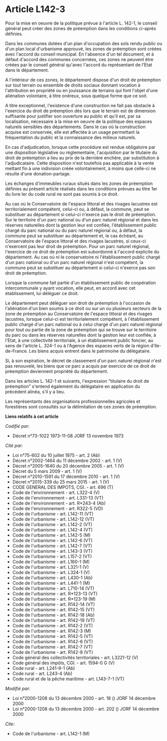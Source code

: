 # Article L142-3

Pour la mise en oeuvre de la politique prévue à l'article L. 142-1, le conseil général peut créer des zones de préemption
dans les conditions ci-après définies.

Dans les communes dotées d'un plan d'occupation des sols rendu public ou d'un plan local d'urbanisme approuvé, les zones de
préemption sont créées avec l'accord du conseil municipal. En l'absence d'un tel document, et à défaut d'accord des communes
concernées, ces zones ne peuvent être créées par le conseil général qu'avec l'accord du représentant de l'Etat dans le
département.

A l'intérieur de ces zones, le département dispose d'un droit de préemption sur tout terrain ou ensemble de droits sociaux
donnant vocation à l'attribution en propriété ou en jouissance de terrains qui font l'objet d'une aliénation volontaire, à
titre onéreux, sous quelque forme que ce soit.

A titre exceptionnel, l'existence d'une construction ne fait pas obstacle à l'exercice du droit de préemption dès lors que le
terrain est de dimension suffisante pour justifier son ouverture au public et qu'il est, par sa localisation, nécessaire à la
mise en oeuvre de la politique des espaces naturels sensibles des départements. Dans le cas où la construction acquise est
conservée, elle est affectée à un usage permettant la fréquentation du public et la connaissance des milieux naturels.

En cas d'adjudication, lorsque cette procédure est rendue obligatoire par une disposition législative ou réglementaire,
l'acquisition par le titulaire du droit de préemption a lieu au prix de la dernière enchère, par substitution à
l'adjudicataire. Cette disposition n'est toutefois pas applicable à la vente mettant fin à une indivision créée
volontairement, à moins que celle-ci ne résulte d'une donation-partage.

Les échanges d'immeubles ruraux situés dans les zones de préemption définies au présent article réalisés dans les conditions
prévues au titre 1er du livre Ier du code rural ne sont pas soumis à ce droit.

Au cas où le Conservatoire de l'espace littoral et des rivages lacustres est territorialement compétent, celui-ci ou, à
défaut, la commune, peut se substituer au département si celui-ci n'exerce pas le droit de préemption. Sur le territoire d'un
parc national ou d'un parc naturel régional et dans les réserves naturelles dont la gestion leur est confiée, l'établissement
public chargé du parc national ou du parc naturel régional ou, à défaut, la commune peut se substituer au département et, le
cas échéant, au Conservatoire de l'espace littoral et des rivages lacustres, si ceux-ci n'exercent pas leur droit de
préemption. Pour un parc naturel régional, l'exercice de ce droit de préemption est subordonné à l'accord explicite du
département. Au cas où ni le conservatoire ni l'établissement public chargé d'un parc national ou d'un parc naturel régional
n'est compétent, la commune peut se substituer au département si celui-ci n'exerce pas son droit de préemption.

Lorsque la commune fait partie d'un établissement public de coopération intercommunale y ayant vocation, elle peut, en accord
avec cet établissement, lui déléguer ce droit.

Le département peut déléguer son droit de préemption à l'occasion de l'aliénation d'un bien soumis à ce droit ou sur un ou
plusieurs secteurs de la zone de préemption au Conservatoire de l'espace littoral et des rivages lacustres, lorsque celui-ci
est territorialement compétent, à l'établissement public chargé d'un parc national ou à celui chargé d'un parc naturel
régional pour tout ou partie de la zone de préemption qui se trouve sur le territoire du parc ou dans les réserves naturelles
dont la gestion leur est confiée, à l'Etat, à une collectivité territoriale, à un établissement public foncier, au sens de
l'article L. 324-1 ou à l'Agence des espaces verts de la région d'Ile-de-France. Les biens acquis entrent dans le patrimoine
du délégataire.

Si, à son expiration, le décret de classement d'un parc naturel régional n'est pas renouvelé, les biens que ce parc a acquis
par exercice de ce droit de préemption deviennent propriété du département.

Dans les articles L. 142-1 et suivants, l'expression "titulaire du droit de préemption" s'entend également du délégataire en
application du précédent alinéa, s'il y a lieu.

Les représentants des organisations professionnelles agricoles et forestières sont consultés sur la délimitation de ces zones
de préemption.

**Liens relatifs à cet article**

_Codifié par_:

  - Décret n°73-1022 1973-11-08 JORF 13 novembre 1973

_Cité par_:

  - Loi n°75-602 du 10 juillet 1975 - art. 2 (Ab)
  - Décret n°2002-1464 du 11 décembre 2002 - art. 1 (V)
  - Décret n°2005-1640 du 20 décembre 2005 - art. 1 (V)
  - Décret du 5 mars 2009 - art. 1 (V)
  - Décret n°2010-1591 du 17 décembre 2010 - art. 1 (V)
  - Décret n°2015-339 du 25 mars 2015 - art. 1 (V)
  - CODE GENERAL DES IMPOTS, CGI. - art. 696 (T)
  - Code de l'environnement - art. L322-4 (V)
  - Code de l'environnement - art. L331-13 (VT)
  - Code de l'environnement - art. R*243-4 (Ab)
  - Code de l'environnement - art. R322-5 (VD)
  - Code de l'urbanisme - art. L142-11 (VT)
  - Code de l'urbanisme - art. L142-12 (VT)
  - Code de l'urbanisme - art. L142-2 (VT)
  - Code de l'urbanisme - art. L142-4 (VT)
  - Code de l'urbanisme - art. L142-5 (M)
  - Code de l'urbanisme - art. L142-6 (VT)
  - Code de l'urbanisme - art. L142-7 (VT)
  - Code de l'urbanisme - art. L143-3 (VT)
  - Code de l'urbanisme - art. L157-2 (VT)
  - Code de l'urbanisme - art. L160-1 (M)
  - Code de l'urbanisme - art. L321-1 (V)
  - Code de l'urbanisme - art. L324-1 (V)
  - Code de l'urbanisme - art. L430-1 (Ab)
  - Code de l'urbanisme - art. L441-1 (M)
  - Code de l'urbanisme - art. L710-14 (VT)
  - Code de l'urbanisme - art. R*123-13 (VT)
  - Code de l'urbanisme - art. R*123-19 (M)
  - Code de l'urbanisme - art. R142-14 (VT)
  - Code de l'urbanisme - art. R142-15 (VT)
  - Code de l'urbanisme - art. R142-18 (Ab)
  - Code de l'urbanisme - art. R142-19 (VT)
  - Code de l'urbanisme - art. R142-2 (VT)
  - Code de l'urbanisme - art. R142-3 (M)
  - Code de l'urbanisme - art. R142-5 (VT)
  - Code de l'urbanisme - art. R142-6 (VT)
  - Code de l'urbanisme - art. R142-7 (VT)
  - Code de l'urbanisme - art. R142-8 (VT)
  - Code général des collectivités territoriales - art. L3221-12 (V)
  - Code général des impôts, CGI. - art. 1594-0 G (V)
  - Code rural - art. L241-9-1 (Ab)
  - Code rural - art. L243-4 (Ab)
  - Code rural et de la pêche maritime - art. L143-7-1 (VT)

_Modifié par_:

  - Loi n°2000-1208 du 13 décembre 2000 - art. 18 () JORF 14 décembre 2000
  - Loi n°2000-1208 du 13 décembre 2000 - art. 202 () JORF 14 décembre 2000

_Cite_:

  - Code de l'urbanisme - art. L142-1 (M)
